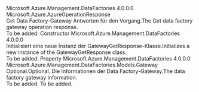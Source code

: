 <Type Name="GatewayGetResponse" FullName="Microsoft.Azure.Management.DataFactories.Models.GatewayGetResponse">
  <TypeSignature Language="C#" Value="public class GatewayGetResponse : Microsoft.Azure.AzureOperationResponse" />
  <TypeSignature Language="ILAsm" Value=".class public auto ansi beforefieldinit GatewayGetResponse extends Microsoft.Azure.AzureOperationResponse" />
  <TypeSignature Language="DocId" Value="T:Microsoft.Azure.Management.DataFactories.Models.GatewayGetResponse" />
  <TypeSignature Language="VB.NET" Value="Public Class GatewayGetResponse&#xA;Inherits AzureOperationResponse" />
  <TypeSignature Language="F#" Value="type GatewayGetResponse = class&#xA;    inherit AzureOperationResponse" />
  <AssemblyInfo>
    <AssemblyName>Microsoft.Azure.Management.DataFactories</AssemblyName>
    <AssemblyVersion>4.0.0.0</AssemblyVersion>
  </AssemblyInfo>
  <Base>
    <BaseTypeName>Microsoft.Azure.AzureOperationResponse</BaseTypeName>
  </Base>
  <Interfaces />
  <Docs>
    <summary>
            <span data-ttu-id="771de-101">Get Data Factory-Gateway Antworten für den Vorgang.</span><span class="sxs-lookup"><span data-stu-id="771de-101">The Get data factory gateway operation response.</span></span>
            </summary>
    <remarks>To be added.</remarks>
  </Docs>
  <Members>
    <Member MemberName=".ctor">
      <MemberSignature Language="C#" Value="public GatewayGetResponse ();" />
      <MemberSignature Language="ILAsm" Value=".method public hidebysig specialname rtspecialname instance void .ctor() cil managed" />
      <MemberSignature Language="DocId" Value="M:Microsoft.Azure.Management.DataFactories.Models.GatewayGetResponse.#ctor" />
      <MemberSignature Language="VB.NET" Value="Public Sub New ()" />
      <MemberType>Constructor</MemberType>
      <AssemblyInfo>
        <AssemblyName>Microsoft.Azure.Management.DataFactories</AssemblyName>
        <AssemblyVersion>4.0.0.0</AssemblyVersion>
      </AssemblyInfo>
      <Parameters />
      <Docs>
        <summary>
            <span data-ttu-id="771de-102">Initialisiert eine neue Instanz der GatewayGetResponse-Klasse.</span><span class="sxs-lookup"><span data-stu-id="771de-102">Initializes a new instance of the GatewayGetResponse class.</span></span>
            </summary>
        <remarks>To be added.</remarks>
      </Docs>
    </Member>
    <Member MemberName="Gateway">
      <MemberSignature Language="C#" Value="public Microsoft.Azure.Management.DataFactories.Models.Gateway Gateway { get; set; }" />
      <MemberSignature Language="ILAsm" Value=".property instance class Microsoft.Azure.Management.DataFactories.Models.Gateway Gateway" />
      <MemberSignature Language="DocId" Value="P:Microsoft.Azure.Management.DataFactories.Models.GatewayGetResponse.Gateway" />
      <MemberSignature Language="VB.NET" Value="Public Property Gateway As Gateway" />
      <MemberSignature Language="F#" Value="member this.Gateway : Microsoft.Azure.Management.DataFactories.Models.Gateway with get, set" Usage="Microsoft.Azure.Management.DataFactories.Models.GatewayGetResponse.Gateway" />
      <MemberType>Property</MemberType>
      <AssemblyInfo>
        <AssemblyName>Microsoft.Azure.Management.DataFactories</AssemblyName>
        <AssemblyVersion>4.0.0.0</AssemblyVersion>
      </AssemblyInfo>
      <ReturnValue>
        <ReturnType>Microsoft.Azure.Management.DataFactories.Models.Gateway</ReturnType>
      </ReturnValue>
      <Docs>
        <summary>
            <span data-ttu-id="771de-103">Optional.</span><span class="sxs-lookup"><span data-stu-id="771de-103">Optional.</span></span> <span data-ttu-id="771de-104">Die Informationen der Data Factory-Gateway.</span><span class="sxs-lookup"><span data-stu-id="771de-104">The data factory gateway information.</span></span>
            </summary>
        <value>To be added.</value>
        <remarks>To be added.</remarks>
      </Docs>
    </Member>
  </Members>
</Type>